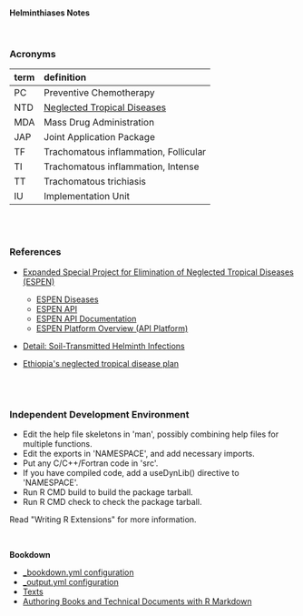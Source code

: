 
<br>

**Helminthiases Notes**

<br>

### Acronyms

term | definition
:--- | :---
PC | Preventive Chemotherapy
NTD | [Neglected Tropical Diseases](https://espen.afro.who.int/diseases)
MDA | Mass Drug Administration
JAP | Joint Application Package
TF | Trachomatous inflammation, Follicular
TI | Trachomatous inflammation, Intense
TT | Trachomatous trichiasis
IU | Implementation Unit

<br>
<br>

### References

* [Expanded Special Project for Elimination of Neglected Tropical Diseases (ESPEN)](https://espen.afro.who.int)
  * [ESPEN Diseases](https://espen.afro.who.int/diseases)
  * [ESPEN API](https://admin.espen.afro.who.int/docs/api)
  * [ESPEN API Documentation](https://espen.stoplight.io)
  * [ESPEN Platform Overview (API Platform)](https://admin.espen.afro.who.int/docs/api/overview)

* [Detail: Soil-Transmitted Helminth Infections](https://www.who.int/news-room/fact-sheets/detail/soil-transmitted-helminth-infections)
* [Ethiopia's neglected tropical disease plan](https://www.afro.who.int/sites/default/files/2019-04/Second%20Edition%20of%20National%20Neglected%20Tropical%20Diseases%20Master%20Plan%2C%202016.pdf)

<br>
<br>

### Independent Development Environment

* Edit the help file skeletons in 'man', possibly combining help files
  for multiple functions.
* Edit the exports in 'NAMESPACE', and add necessary imports.
* Put any C/C++/Fortran code in 'src'.
* If you have compiled code, add a useDynLib() directive to
  'NAMESPACE'.
* Run R CMD build to build the package tarball.
* Run R CMD check to check the package tarball.

Read "Writing R Extensions" for more information.

<br>

**Bookdown**

* [_bookdown.yml configuration](https://bookdown.org/yihui/bookdown/configuration.html)
* [_output.yml configuration](https://github.com/rstudio/bookdown/blob/main/inst/examples/_output.yml)
* [Texts](https://bookdown.org/yihui/rmarkdown/books.html)
* [Authoring Books and Technical Documents with R Markdown](https://bookdown.org/yihui/bookdown/)


<br>
<br>

<br>
<br>

<br>
<br>

<br>
<br>